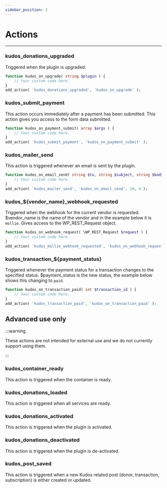 ```yaml
---
sidebar_position: 2
---
```


# Actions

---

### kudos_donations_upgraded

Triggered when the plugin is upgraded.

```php title="functions.php"
function kudos_on_upgrade( string $plugin ) {
    // Your custom code here.
}
add_action( 'kudos_donations_upgraded', 'kudos_on_upgrade' );
```

### kudos_submit_payment

This action occurs immediately after a payment has been submitted. This action gives you access to the form data submitted.

```php title="functions.php"
function kudos_on_payment_submit( array $args ) {
    // Your custom code here.
}
add_action( 'kudos_submit_payment', 'kudos_on_payment_submit' );
```

### kudos_mailer_send

This action is triggered whenever an email is sent by the plugin.

```php title="functions.php"
function kudos_on_email_send( string $to, string $subject, string $body, array $attachment ) {
    // Your custom code here.
}
add_action( 'kudos_mailer_send', 'kudos_on_email_send', 10, 4 );
```

### kudos_$\{vendor_name}_webhook_requested

Triggered when the webhook for the current vendor is requested. $vendor_name is the name of the vendor and in the example below it is `mollie`. Gives access to the WP_REST_Request object.

```php title="functions.php"
function kudos_on_webhook_request( \WP_REST_Request $request ) {
    // Your custom code here.
}
add_action( 'kudos_mollie_webhook_requested', 'kudos_on_webhook_request' );
```

### kudos_transaction_$\{payment_status}

Triggered whenever the payment status for a transaction changes to the specified status. $payment_status is the new status, the example below shows this changing to `paid`.

```php title="functions.php"
function kudos_on_transaction_paid( int $transaction_id ) {
    // Your custom code here.
}
add_action( 'kudos_transaction_paid', 'kudos_on_transaction_paid' );
```

## Advanced use only

:::warning

These actions are not intended for external use and we do not currently support using them.

:::

### kudos_container_ready

This action is triggered when the container is ready.
### kudos_donations_loaded

This action is triggered when all services are ready.
### kudos_donations_activated

This action is triggered when the plugin is activated.

### kudos_donations_deactivated

This action is triggered when the plugin is de-activated.

### kudos_post_saved

This action is triggered when a new Kudos related post (donor, transaction, subscription) is either created or updated.